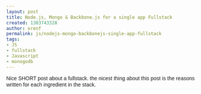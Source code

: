 ```yaml
---
layout: post
title: Node.js, Mongo & Backbone.js for a single app Fullstack
created: 1383743328
author: orenf
permalink: js/nodejs-mongo-backbonejs-single-app-fullstack
tags:
- JS
- fullstack
- Javascript
- monogodb
---
```

<p><span style="font-family: 'lucida grande', tahoma, verdana, arial, sans-serif; line-height: 17px;">Nice SHORT post about a fullstack. the nicest thing about this post is the reasons written for each ingredient in the stack.</span></p>
